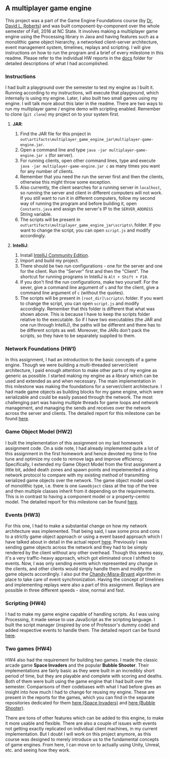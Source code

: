 ## A multiplayer game engine

This project was a part of the Game Engine Foundations course (by [Dr. David L. Roberts](https://www.csc.ncsu.edu/faculty/robertsd/)) and was built component-by-component over the whole semester of Fall, 2016 at NC State. It involves making a multiiplayer game engine using the Processing library in Java and having features such as a monolithic game object hierarchy, a networked client-server architecture, event management system, timelines, replays and scripting. I will give instructions on how to run the program and a brief of every milestone in this readme. Please refer to the individual HW reports in the [docs](docs/) folder for detailed descriptions of what I had accomplished. 

### Instructions

I had built a playground over the semester to test my engine as I built it. Running according to my instructions, will execute that playground, which internally is using my engine. Later, I also built two small games using my engine. I will talk more about this later in the readme. There are two ways to run my multiplayer game / engine demo with scripting enabled. Remember to clone (`git clone`) my project on to your system first. 

1. **JAR**:
    1. Find the JAR file for this project in
    `out\artifacts\multiplayer_game_engine_jar\multiplayer-game-engine.jar`.
    2. Open a command line and type `java -jar multiplayer-game-engine.jar s` (for server).
    3. For running clients, open other command lines, type and execute `java -jar multiplayer-game-engine.jar c` as many times you want for any number of clients.
    4. Remember that you need the run the server first and then the clients, otherwise this might throw some exception.
    5. Also currently, the client searches for a running server in `localhost`, so running the server and client in different computers will not work. If you still want to run it in different computers, follow my second way of running the program and before building it, open `Constants.java` and assign the server's IP to the `SERVER_ADDRESS` String variable.
    6. The scripts will be present in `out\artifacts\multiplayer_game_engine_jar\scripts\` folder. If you want to change the script, you can open `script.js` and modify accordingly.  
      
2. **IntelliJ**:
    1. Install [IntelliJ Community Edition](https://www.jetbrains.com/idea/download/#section=windows).
    2. Import and build my project.
    3. There should be two run configurations - one for the server and one for the client. Run the "Server" first and then the "Client". The shortcut for running programs in IntelliJ is `Alt + Shift + F10`.
    4. If you don't find the run configurations, make two yourself. For the sever, give a command line argument of `s` and for the client, give a command line argument of `c` (without the quotes).
    5. The scripts will be present in `[root_dir]\scripts\` folder. If you want to change the script, you can open `script.js` and modify accordingly. Remember that this folder is different that what was shown above. This is because I have to keep the scripts folder relative to the executable. So if I have two executables (the JAR and one run through IntelliJ), the paths will be different and there has to be different scripts as well. Moreover, the JARs don't pack the scripts, so they have to be separately supplied to them. 
    
### Network Foundations (HW1)

In this assignment, I had an introduction to the basic concepts of a game engine. Though we were building a multi-threaded server/client architecture, I paid enough attention to make other parts of my engine as generic as possible. I started making my engine as a library which can be used and extended as and when necessary. The main implementation in this milestone was making the foundations for a server/client architecture. I had made game objects as building blocks for my game engine, which were serializable and could be easily passed through the network. The most challenging part was having multiple threads for game loops and network management, and managing the sends and receives over the network across the server and clients. The detailed report for this milestone can be found [here](docs/HW1_Report.pdf).

### Game Object Model (HW2)

I built the implementation of this assignment on my last homework assignment code. On a side note, I had already implemented quite a lot of this assignment in the first homework and hence devoted my time to fine tune and optimize my code to remove lags and improve efficiency. Specifically, I extended my Game Object Model from the first assignment a little bit, added death zones and spawn points and impelemented a string network protocol to compare with my existing method of transmitting serialized game objects over the network. The game object model used is of monolithic type, i.e. there is one `GameObject` class at the top of the tree and then multiple classes inherit from it depending on the requirements. This is in contrast to having a component model or a property-centric model. The detailed report for this milestone can be found [here](docs/HW2_Report.pdf).

### Events (HW3)

For this one, I had to make a substantial change on how my network architecture was implemented. That being said, I saw some pros and cons to a strictly game object approach or using a event based approach which I have talked about in detail in the actual report [here](docs/HW3_Report.pdf). Previously I was sending game objects across the network and they had to be simply rendered by the client without any other overhead. Though this seems easy, it's a very traffic-heavy approach, which got eliminated once I shifted to events. Now, I was only sending events which represented any change in the clients, and other clients would simply handle them and modify the game objects accordingly. I also put the [Chandy-Misra-Bryant](http://citeseerx.ist.psu.edu/viewdoc/download?doi=10.1.1.158.1073&rep=rep1&type=pdf) algorithm in place to take care of event synchronization. Having the concept of timelines and implementing replays were also a part of this assignment. Replays are possible in three different speeds - slow, normal and fast.  

### Scripting (HW4)

I had to make my game engine capable of handling scripts. As I was using Processing, it made sense to use JavaScript as the scripting language. I built the script manager (inspired by one of Professor's dummy code) and added respective events to handle them. The detailed report can be found [here](docs/HW4_Report.pdf).

### Two games (HW4)

HW4 also had the requirement for building two games. I made the classic arcade game **Space Invaders** and the popular **Bubble Shooter**. Their implementations are fairly basic as they were built in an incredibly short period of time, but they are playable and complete with scoring and deaths. Both of them were built using the game engine that I had built over the semester. Comparisons of their codebases with what I had before gives an insight into how much I had to change for reusing my engine. These are present in the reports for the games, which you can find in the separate repositories dedicated for them [here (Space Invaders)](https://github.com/debalin/space-invaders) and [here (Bubble Shooter)](https://github.com/debalin/bubble-shooter).  

There are tons of other features which can be added to this engine, to make it more usable and flexible. There are also a couple of issues with events not getting exactly replicated on individual client machines, in my current implementation. But I doubt I will work on this project anymore, as this course was designed to merely introduce us to the fundamental concepts of game engines. From here, I can move on to actually using Unity, Unreal, etc. and seeing how they work.   
